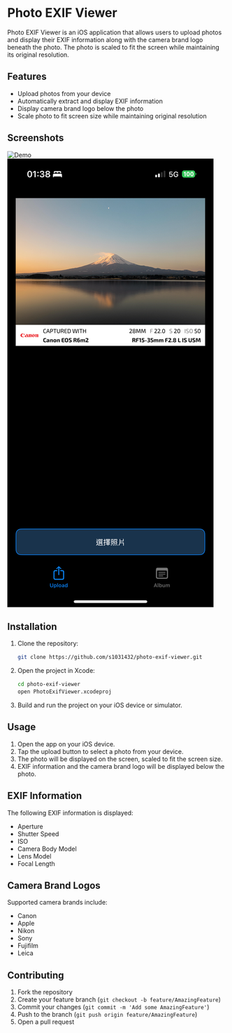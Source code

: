 # Photo EXIF Viewer

Photo EXIF Viewer is an iOS application that allows users to upload photos and display their EXIF information along with the camera brand logo beneath the photo. The photo is scaled to fit the screen while maintaining its original resolution.

## Features

- Upload photos from your device
- Automatically extract and display EXIF information
- Display camera brand logo below the photo
- Scale photo to fit screen size while maintaining original resolution

## Screenshots

![Demo](demo/ScreenRecording_07-28-2024%2001-37-47_1.gif)
![ScreenShot](demo/IMG_1524.PNG)

## Installation

1. Clone the repository:
    ```bash
    git clone https://github.com/s1031432/photo-exif-viewer.git
    ```
2. Open the project in Xcode:
    ```bash
    cd photo-exif-viewer
    open PhotoExifViewer.xcodeproj
    ```
3. Build and run the project on your iOS device or simulator.

## Usage

1. Open the app on your iOS device.
2. Tap the upload button to select a photo from your device.
3. The photo will be displayed on the screen, scaled to fit the screen size.
4. EXIF information and the camera brand logo will be displayed below the photo.

## EXIF Information

The following EXIF information is displayed:
- Aperture
- Shutter Speed
- ISO
- Camera Body Model
- Lens Model
- Focal Length

## Camera Brand Logos

Supported camera brands include:
- Canon
- Apple
- Nikon
- Sony
- Fujifilm
- Leica


## Contributing

1. Fork the repository
2. Create your feature branch (`git checkout -b feature/AmazingFeature`)
3. Commit your changes (`git commit -m 'Add some AmazingFeature'`)
4. Push to the branch (`git push origin feature/AmazingFeature`)
5. Open a pull request